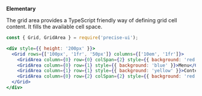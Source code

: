 **Elementary**

The grid area provides a TypeScript friendly way of defining grid cell content. It fills the available cell space.

```jsx
const { Grid, GridArea } = require('precise-ui');

<div style={{ height: '200px' }}>
  <Grid rows={['100px', '1fr', '50px']} columns={['10em', '1fr']}>
    <GridArea column={0} row={0} colSpan={2} style={{ background: 'red' }}>Header</GridArea>
    <GridArea column={0} row={1} style={{ background: 'blue' }}>Menu</GridArea>
    <GridArea column={1} row={1} style={{ background: 'yellow' }}>Content</GridArea>
    <GridArea column={0} row={2} colSpan={2} style={{ background: 'red' }}>Footer</GridArea>
  </Grid>
</div>
```
